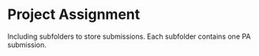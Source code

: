 # Project Assignment
Including subfolders to store submissions. Each subfolder contains one PA submission.
